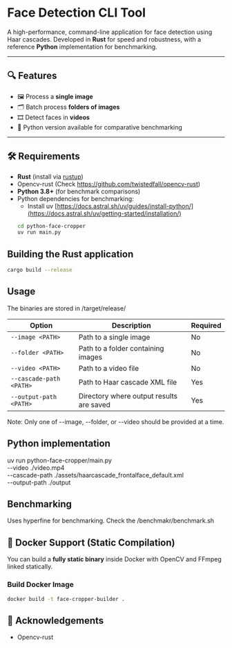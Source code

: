 # Face Detection CLI Tool

A high-performance, command-line application for face detection using Haar cascades. Developed in **Rust** for speed and robustness, with a reference **Python** implementation for benchmarking.

---

## 🔍 Features

- 🖼️ Process a **single image**
- 🗂️ Batch process **folders of images**
- 🎞️ Detect faces in **videos**
- 🐍 Python version available for comparative benchmarking

---

## 🛠️ Requirements

- **Rust** (install via [rustup](https://rustup.rs))
- Opencv-rust (Check https://github.com/twistedfall/opencv-rust)
- **Python 3.8+** (for benchmark comparisons)
- Python dependencies for benchmarking:
  - Install uv [https://docs.astral.sh/uv/guides/install-python/](https://docs.astral.sh/uv/getting-started/installation/)
  ```bash
  cd python-face-cropper
  uv run main.py
  ```

## Building the Rust application

```bash
cargo build --release
```

## Usage

The binaries are stored in /target/release/

| Option                  | Description                              | Required |
| ----------------------- | ---------------------------------------- | -------- |
| `--image <PATH>`        | Path to a single image                   | No       |
| `--folder <PATH>`       | Path to a folder containing images       | No       |
| `--video <PATH>`        | Path to a video file                     | No       |
| `--cascade-path <PATH>` | Path to Haar cascade XML file            | Yes      |
| `--output-path <PATH>`  | Directory where output results are saved | Yes      |

Note: Only one of --image, --folder, or --video should be provided at a time.

## Python implementation

uv run python-face-cropper/main.py \
 --video ./video.mp4 \
 --cascade-path ./assets/haarcascade_frontalface_default.xml \
 --output-path ./output

## Benchmarking

Uses hyperfine for benchmarking. Check the /benchmakr/benchmark.sh

## 🐳 Docker Support (Static Compilation)

You can build a **fully static binary** inside Docker with OpenCV and FFmpeg linked statically.

### Build Docker Image

```bash
docker build -t face-cropper-builder .
```

## 🙌 Acknowledgements

- Opencv-rust
